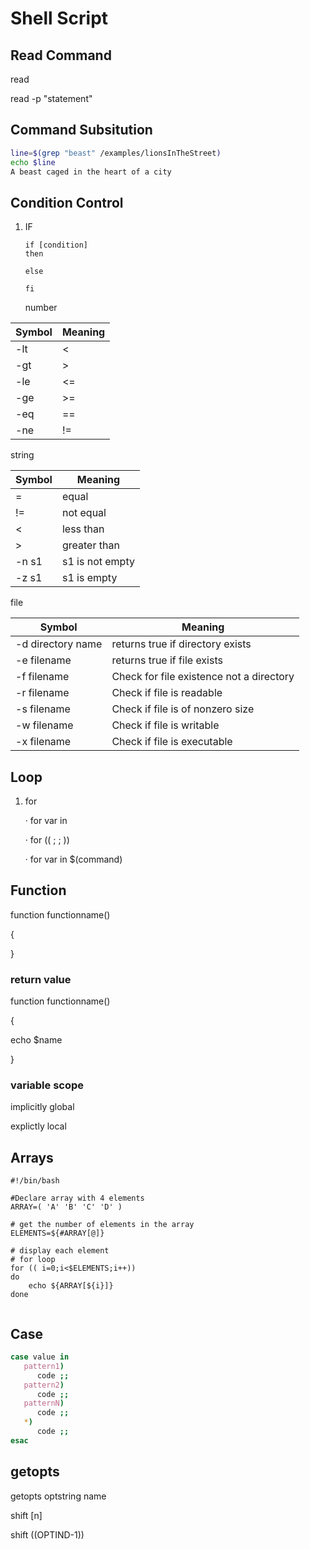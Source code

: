 # Shell Script

## Read Command

read <varname>

read -p "statement" <varname>

## Command Subsitution

```sh
line=$(grep "beast" /examples/lionsInTheStreet)
echo $line
A beast caged in the heart of a city

```



## Condition Control

1. IF

   ```shell
   if [condition]
   then 
   	
   else
   	
   fi
   
   ```

   number

| Symbol | Meaning |
| ------ | ------- |
| -lt    | <       |
| -gt    | >       |
| -le    | <=      |
| -ge    | >=      |
| -eq    | ==      |
| -ne    | !=      |

string

| Symbol | Meaning         |
| ------ | --------------- |
| =      | equal           |
| !=     | not equal       |
| <      | less than       |
| >      | greater than    |
| -n s1  | s1 is not empty |
| -z s1  | s1 is empty     |

file

| Symbol            | Meaning                                  |
| ----------------- | ---------------------------------------- |
| -d directory name | returns true if directory exists         |
| -e filename       | returns true if file exists              |
| -f filename       | Check for file existence not a directory |
| -r filename       | Check if file is readable                |
| -s filename       | Check if file is of nonzero size         |
| -w filename       | Check if file is writable                |
| -x filename       | Check if file is executable              |

## Loop

1. for

   ·     for var in <range of values>

   ·     for ((   ;  ;  ))

   ·     for var in $(command)



## Function

function functionname()

{

}

### return value

function functionname()

{

echo $name

}

### variable scope

implicitly global

explictly local

## Arrays

```shell
#!/bin/bash

#Declare array with 4 elements
ARRAY=( 'A' 'B' 'C' 'D' )

# get the number of elements in the array
ELEMENTS=${#ARRAY[@]}

# display each element  
# for loop
for (( i=0;i<$ELEMENTS;i++))
do
    echo ${ARRAY[${i}]}
done


```

## Case

```sh
case value in
   pattern1)
      code ;;
   pattern2)
      code ;;
   patternN)
      code ;;
   *)
      code ;;
esac 

```

## getopts

getopts optstring name

shift [n]

shift $(($OPTIND-1))